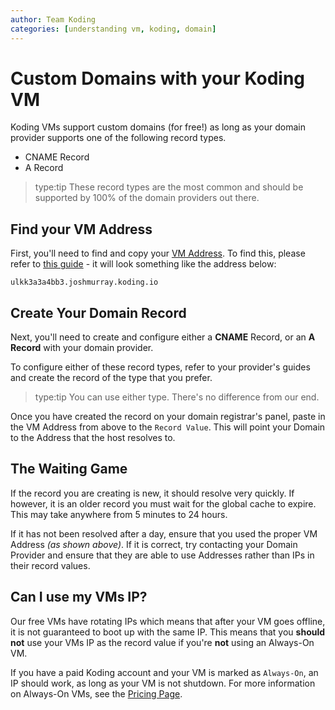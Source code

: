 ```yaml
---
author: Team Koding
categories: [understanding vm, koding, domain]
---
```


# Custom Domains with your Koding VM

Koding VMs support custom domains (for free!) as long as your domain provider
supports one of the following record types.
- CNAME Record
- A Record

> type:tip
> These record types are the most common and should be supported by 100% of the 
> domain providers out there.

## Find your VM Address
First, you'll need to find and copy your [VM Address][vm hostname]. To
find this, please refer to [this guide][vm hostname] - it will look
something like the address below:

```
ulkk3a3a4bb3.joshmurray.koding.io
```

## Create Your Domain Record

Next, you'll need to create and configure either a **CNAME** Record, or
an **A Record** with your domain provider.

To configure either of these record types, refer to your provider's guides
and create the record of the type that you prefer.
> type:tip
> You can use either type. There's no difference from our end.

Once you have created the record on your domain registrar's panel, 
paste in the VM Address from above to the `Record Value`. This will 
point your Domain to the Address that the host resolves to.

## The Waiting Game
If the record you are creating is new, it should resolve very quickly. If
however, it is an older record you must wait for the global cache to expire.
This may take anywhere from 5 minutes to 24 hours.

If it has not been resolved after a day, ensure that you used the proper
VM Address *(as shown above)*. If it is correct, try contacting your
Domain Provider and ensure that they are able to use Addresses rather
than IPs in their record values.

## Can I use my VMs IP?
Our free VMs have rotating IPs which means that after your VM goes
offline, it is not guaranteed to boot up with the same IP. This means
that you **should not** use your VMs IP as the record value if you're
**not** using an Always-On VM.

If you have a paid Koding account and your VM is marked as `Always-On`, 
an IP should work, as long as your VM is not shutdown. For more information 
on Always-On VMs, see the [Pricing Page][pricing].

[vm hostname]: /faq/vm-hostname
[pricing]: https://koding.com/Pricing
